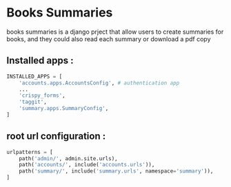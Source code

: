 
# Books Summaries

books summaries is a django prject that allow users to create summaries for books, and they could also read each summary or download a pdf copy 


## Installed apps :
```python
INSTALLED_APPS = [
    'accounts.apps.AccountsConfig', # authentication app
    ...
    'crispy_forms',
    'taggit',
    'summary.apps.SummaryConfig',
]
```

## root url configuration :
```python
urlpatterns = [
    path('admin/', admin.site.urls),
    path('accounts/', include('accounts.urls')),
    path('summary/', include('summary.urls', namespace='summary')),
]
```

